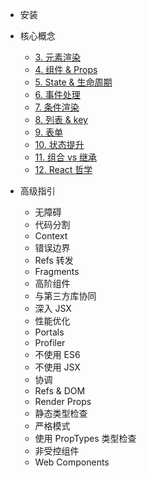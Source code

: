+ 安装

+ 核心概念
  + [3. 元素渲染]()
  + [4. 组件 & Props]()
  + [5. State & 生命周期](./docs/core-state-and-lifecycle.md)
  + [6. 事件处理](./docs/core-handling-events.md)
  + [7. 条件渲染](./docs/core-conditional-rendering.md)
  + [8. 列表 & key](./docs/core-lists-and-keys.md)
  + [9. 表单](./docs/core-forms.md)
  + [10. 状态提升]()
  + [11. 组合 vs 继承]()
  + [12. React 哲学]()

+ 高级指引
  + 无障碍
  + 代码分割
  + Context
  + 错误边界
  + Refs 转发
  + Fragments
  + 高阶组件
  + 与第三方库协同
  + 深入 JSX
  + 性能优化
  + Portals
  + Profiler
  + 不使用 ES6
  + 不使用 JSX
  + 协调
  + Refs & DOM
  + Render Props
  + 静态类型检查
  + 严格模式
  + 使用 PropTypes 类型检查
  + 非受控组件
  + Web Components